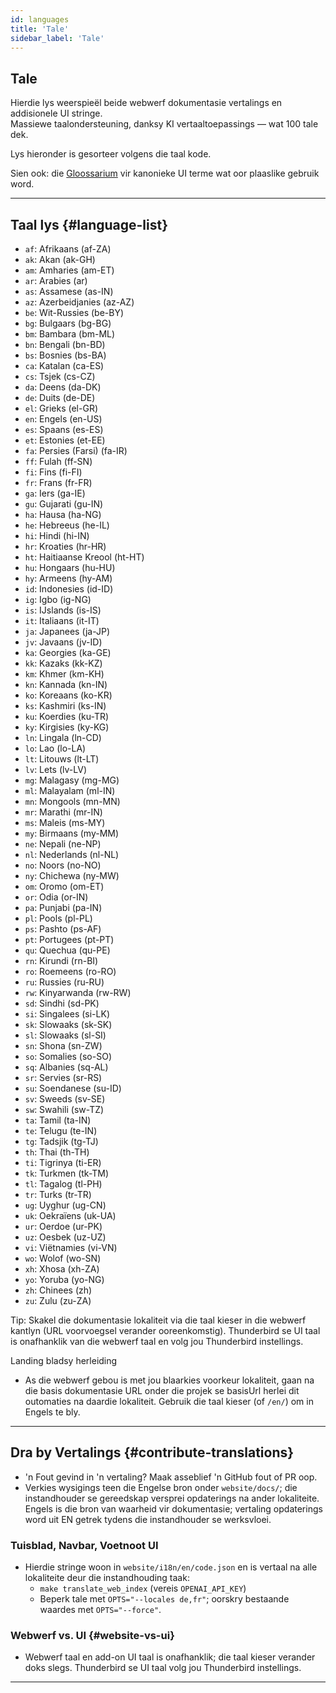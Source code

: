 ```yaml
---
id: languages
title: 'Tale'
sidebar_label: 'Tale'
---
```


## Tale

Hierdie lys weerspieël beide webwerf dokumentasie vertalings en addisionele UI stringe.  
Massiewe taalondersteuning, danksy KI vertaaltoepassings — wat 100 tale dek.

Lys hieronder is gesorteer volgens die taal kode.

Sien ook: die [Gloossarium](glossary) vir kanonieke UI terme wat oor plaaslike gebruik word.

---

## Taal lys {#language-list}

- `af`: Afrikaans (af-ZA)
- `ak`: Akan (ak-GH)
- `am`: Amharies (am-ET)
- `ar`: Arabies (ar)
- `as`: Assamese (as-IN)
- `az`: Azerbeidjanies (az-AZ)
- `be`: Wit-Russies (be-BY)
- `bg`: Bulgaars (bg-BG)
- `bm`: Bambara (bm-ML)
- `bn`: Bengali (bn-BD)
- `bs`: Bosnies (bs-BA)
- `ca`: Katalan (ca-ES)
- `cs`: Tsjek (cs-CZ)
- `da`: Deens (da-DK)
- `de`: Duits (de-DE)
- `el`: Grieks (el-GR)
- `en`: Engels (en-US)
- `es`: Spaans (es-ES)
- `et`: Estonies (et-EE)
- `fa`: Persies (Farsi) (fa-IR)
- `ff`: Fulah (ff-SN)
- `fi`: Fins (fi-FI)
- `fr`: Frans (fr-FR)
- `ga`: Iers (ga-IE)
- `gu`: Gujarati (gu-IN)
- `ha`: Hausa (ha-NG)
- `he`: Hebreeus (he-IL)
- `hi`: Hindi (hi-IN)
- `hr`: Kroaties (hr-HR)
- `ht`: Haitiaanse Kreool (ht-HT)
- `hu`: Hongaars (hu-HU)
- `hy`: Armeens (hy-AM)
- `id`: Indonesies (id-ID)
- `ig`: Igbo (ig-NG)
- `is`: IJslands (is-IS)
- `it`: Italiaans (it-IT)
- `ja`: Japanees (ja-JP)
- `jv`: Javaans (jv-ID)
- `ka`: Georgies (ka-GE)
- `kk`: Kazaks (kk-KZ)
- `km`: Khmer (km-KH)
- `kn`: Kannada (kn-IN)
- `ko`: Koreaans (ko-KR)
- `ks`: Kashmiri (ks-IN)
- `ku`: Koerdies (ku-TR)
- `ky`: Kirgisies (ky-KG)
- `ln`: Lingala (ln-CD)
- `lo`: Lao (lo-LA)
- `lt`: Litouws (lt-LT)
- `lv`: Lets (lv-LV)
- `mg`: Malagasy (mg-MG)
- `ml`: Malayalam (ml-IN)
- `mn`: Mongools (mn-MN)
- `mr`: Marathi (mr-IN)
- `ms`: Maleis (ms-MY)
- `my`: Birmaans (my-MM)
- `ne`: Nepali (ne-NP)
- `nl`: Nederlands (nl-NL)
- `no`: Noors (no-NO)
- `ny`: Chichewa (ny-MW)
- `om`: Oromo (om-ET)
- `or`: Odia (or-IN)
- `pa`: Punjabi (pa-IN)
- `pl`: Pools (pl-PL)
- `ps`: Pashto (ps-AF)
- `pt`: Portugees (pt-PT)
- `qu`: Quechua (qu-PE)
- `rn`: Kirundi (rn-BI)
- `ro`: Roemeens (ro-RO)
- `ru`: Russies (ru-RU)
- `rw`: Kinyarwanda (rw-RW)
- `sd`: Sindhi (sd-PK)
- `si`: Singalees (si-LK)
- `sk`: Slowaaks (sk-SK)
- `sl`: Slowaaks (sl-SI)
- `sn`: Shona (sn-ZW)
- `so`: Somalies (so-SO)
- `sq`: Albanies (sq-AL)
- `sr`: Servies (sr-RS)
- `su`: Soendanese (su-ID)
- `sv`: Sweeds (sv-SE)
- `sw`: Swahili (sw-TZ)
- `ta`: Tamil (ta-IN)
- `te`: Telugu (te-IN)
- `tg`: Tadsjik (tg-TJ)
- `th`: Thai (th-TH)
- `ti`: Tigrinya (ti-ER)
- `tk`: Turkmen (tk-TM)
- `tl`: Tagalog (tl-PH)
- `tr`: Turks (tr-TR)
- `ug`: Uyghur (ug-CN)
- `uk`: Oekraïens (uk-UA)
- `ur`: Oerdoe (ur-PK)
- `uz`: Oesbek (uz-UZ)
- `vi`: Viëtnamies (vi-VN)
- `wo`: Wolof (wo-SN)
- `xh`: Xhosa (xh-ZA)
- `yo`: Yoruba (yo-NG)
- `zh`: Chinees (zh)
- `zu`: Zulu (zu-ZA)

Tip: Skakel die dokumentasie lokaliteit via die taal kieser in die webwerf kantlyn (URL voorvoegsel verander ooreenkomstig). Thunderbird se UI taal is onafhanklik van die webwerf taal en volg jou Thunderbird instellings.

Landing bladsy herleiding

- As die webwerf gebou is met jou blaarkies voorkeur lokaliteit, gaan na die basis dokumentasie URL onder die projek se basisUrl herlei dit outomaties na daardie lokaliteit. Gebruik die taal kieser (of `/en/`) om in Engels te bly.

---

## Dra by Vertalings {#contribute-translations}

- 'n Fout gevind in 'n vertaling? Maak asseblief 'n GitHub fout of PR oop.
- Verkies wysigings teen die Engelse bron onder `website/docs/`; die instandhouder se gereedskap versprei opdaterings na ander lokaliteite.  
  Engels is die bron van waarheid vir dokumentasie; vertaling opdaterings word uit EN getrek tydens die instandhouder se werksvloei.

### Tuisblad, Navbar, Voetnoot UI

- Hierdie stringe woon in `website/i18n/en/code.json` en is vertaal na alle lokaliteite deur die instandhouding taak:
  - `make translate_web_index` (vereis `OPENAI_API_KEY`)
  - Beperk tale met `OPTS="--locales de,fr"`; oorskry bestaande waardes met `OPTS="--force"`.

### Webwerf vs. UI {#website-vs-ui}

- Webwerf taal en add-on UI taal is onafhanklik; die taal kieser verander doks slegs. Thunderbird se UI taal volg jou Thunderbird instellings.

---
